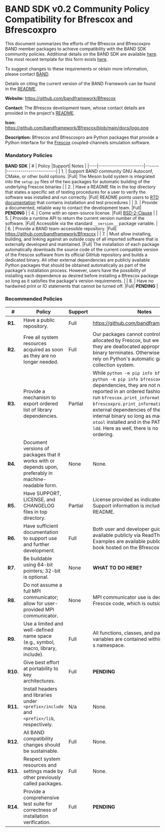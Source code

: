 # BAND SDK v0.2 Community Policy Compatibility for Bfrescox and Bfrescoxpro

This document summarizes the efforts of the Bfrescox and Bfrescoxpro BAND member packages to achieve compatibility with the BAND SDK community policies.  Additional details on the BAND SDK are available [here](https://github.com/bandframework/bandframework/tree/main/resources/sdkpolicies/bandsdk.md). The most recent template for this form exists [here](https://github.com/bandframework/bandframework/tree/main/resources/sdkpolicies/template.md).

To suggest changes to these requirements or obtain more information, please contact [BAND](https://bandframework.github.io/team).

Details on citing the current version of the BAND Framework can be found in the [README](https://github.com/bandframework/bandframework).


**Website:** https://github.com/bandframework/Bfrescox

**Contact:** The Bfrescox development team, whose contact details are provided in the project's [README](README.md).

**Icon:** https://github.com/bandframework/Bfrescox/blob/main/docs/logo.png

**Description:**  Bfrescox and Bfrescoxpro are Python packages that provide a Python interface for the [Frescox](https://github.com/LLNL/Frescox) coupled-channels simulation software.

### Mandatory Policies

**BAND SDK**
| #  | Policy                |Support| Notes                   |
|----|-----------------------|-------|-------------------------|
| 1. | Support BAND community GNU Autoconf, CMake, or other build options. |Full| The Meson build system is integrated into the `setup.py` files of the two packages for automatic building of the underlying Frescox binaries |
| 2. | Have a README file in the top directory that states a specific set of testing procedures for a user to verify the software was installed and run correctly. |Full| README points users to [RTD documentation](https://bfrescox.readthedocs.io) that contains installation and test procedures |
| 3. | Provide a documented, reliable way to contact the development team. |Full| __PENDING__ |
| 4. | Come with an open-source license. |Full| [BSD-2-Clause](https://github.com/bandframework/Bfrescox/blob/main/LICENSE) |
| 5. | Provide a runtime API to return the current version number of the software. |Full| Accessible via the standard `__version__` package variable. |
| 6. | Provide a BAND team-accessible repository. |Full| https://github.com/bandframework/Bfrescox |
| 7. | Must allow installing, building, and linking against an outside copy of all imported software that is externally developed and maintained. |Full| The installation of each package automatically downloads the source code of the current compatible version of the Frescox software from its official GitHub repository and builds a dedicated binary.  All other external dependencies are publicly available Python packages that should be obtained automatically as part of the package's installation process.  However, users have the possibility of installing each dependence as desired before installing a Bfrescox package so long as it satisfies the package's version requirements. |
| 8. | Have no hardwired print or IO statements that cannot be turned off. |Full| __PENDING__ |

### Recommended Policies

| # | Policy                 |Support| Notes                   |
|---|------------------------|-------|-------------------------|
|**R1.**| Have a public repository. |Full| https://github.com/bandframework/Bfrescox |
|**R2.**| Free all system resources acquired as soon as they are no longer needed. |Full| Our packages cannot control the resources allocated by Frescox, but we assume that they are deallocated appropriately when the binary terminates.  Otherwise, the packages rely on Python's automatic garbage collection system. |
|**R3.**| Provide a mechanism to export ordered list of library dependencies. |Partial| While `python -m pip info bfrescox` and `python -m pip info bfrescoxpro` do report dependencies, they are not necessarily reported in an ordered fashion.  Users can run `bfrescox.print_information()` and `bfrescoxpro.print_information()` to get the external dependencies of their Frescox internal binary so long as macOS users have `otool` installed and in the PATH; Linux users, `ldd`. Here as well, there is no guarantee on ordering. |
|**R4.**| Document versions of packages that it works with or depends upon, preferably in machine-readable form. |None| None. |
|**R5.**| Have SUPPORT, LICENSE, and CHANGELOG files in top directory. |Partial| License provided as indicated in M4.  Support information is included in the main README. |
|**R6.**| Have sufficient documentation to support use and further development. |Full| Both user and developer guides are available publicly via ReadTheDocs.  Examples are available publicly as a Jupyter book hosted on the Bfrescox GitHub page. |
|**R7.**| Be buildable using 64-bit pointers; 32-bit is optional. |None| __WHAT TO DO HERE?__ |
|**R8.**| Do not assume a full MPI communicator; allow for user-provided MPI communicator. |None|  MPI communicator use is decided by the Frescox code, which is outside our control. |
|**R9.**| Use a limited and well-defined name space (e.g., symbol, macro, library, include). |Full| All functions, classes, and package-wide variables are contained within the package'    s namespace. |
|**R10.**| Give best effort at portability to key architectures. |Full| __PENDING__ |
|**R11.**| Install headers and libraries under `<prefix>/include` and `<prefix>/lib`, respectively. |N/a| None. |
|**R12.**| All BAND compatibility changes should be sustainable. |Full| None. |
|**R13.**| Respect system resources and settings made by other previously called packages. |Full| None. |
|**R14.**| Provide a comprehensive test suite for correctness of installation verification. |Full| __PENDING__ |
